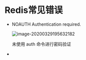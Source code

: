 # Redis常见错误

-   NOAUTH Authentication required.

    ![image-20200329195632182](D:\Typora\data\image\image-20200329195632182.png)

      未使用 auth 命令进行密码验证

-   

